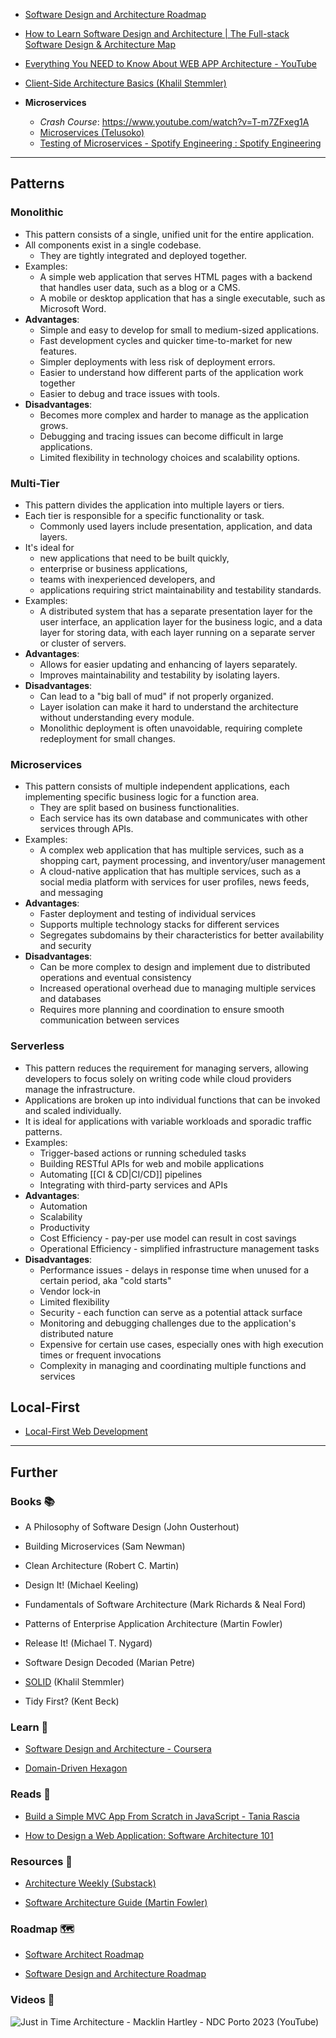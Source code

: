 - [Software Design and Architecture Roadmap](https://roadmap.sh/software-design-architecture)

- [How to Learn Software Design and Architecture | The Full-stack Software Design & Architecture Map](https://khalilstemmler.com/articles/software-design-architecture/full-stack-software-design/)
- [Everything You NEED to Know About WEB APP Architecture - YouTube](https://www.youtube.com/watch?v=sDlCSIDwpDs)
- [Client-Side Architecture Basics (Khalil Stemmler)](https://khalilstemmler.com/articles/client-side-architecture/introduction/)

- **Microservices**
    - *Crash Course*: https://www.youtube.com/watch?v=T-m7ZFxeg1A
    - [Microservices (Telusoko)](https://www.youtube.com/watch?v=Jl9OKQ92SJU&t=36392s)
    - [Testing of Microservices - Spotify Engineering : Spotify Engineering](https://engineering.atspotify.com/2018/01/testing-of-microservices/)

---

## Patterns

### Monolithic

- This pattern consists of a single, unified unit for the entire application.
- All components exist in a single codebase.
    - They are tightly integrated and deployed together.
- Examples:
    - A simple web application that serves HTML pages with a backend that handles user data, such as a blog or a CMS.
    - A mobile or desktop application that has a single executable, such as Microsoft Word.
- **Advantages**:
    - Simple and easy to develop for small to medium-sized applications.
    - Fast development cycles and quicker time-to-market for new features.
    - Simpler deployments with less risk of deployment errors.
    - Easier to understand how different parts of the application work together
    - Easier to debug and trace issues with tools.
- **Disadvantages**:
    - Becomes more complex and harder to manage as the application grows.
    - Debugging and tracing issues can become difficult in large applications.
    - Limited flexibility in technology choices and scalability options.

### Multi-Tier

- This pattern divides the application into multiple layers or tiers.
- Each tier is responsible for a specific functionality or task.
    - Commonly used layers include presentation, application, and data layers.
- It's ideal for 
    - new applications that need to be built quickly, 
    - enterprise or business applications, 
    - teams with inexperienced developers, and 
    - applications requiring strict maintainability and testability standards.
- Examples:
    - A distributed system that has a separate presentation layer for the user interface, an application layer for the business logic, and a data layer for storing data, with each layer running on a separate server or cluster of servers.
- **Advantages**:
    - Allows for easier updating and enhancing of layers separately.
    - Improves maintainability and testability by isolating layers.
- **Disadvantages**:
    - Can lead to a "big ball of mud" if not properly organized.
    - Layer isolation can make it hard to understand the architecture without understanding every module.
    - Monolithic deployment is often unavoidable, requiring complete redeployment for small changes.

### Microservices

- This pattern consists of multiple independent applications, each implementing specific business logic for a function area.
    - They are split based on business functionalities.
    - Each service has its own database and communicates with other services through APIs.
- Examples:
    - A complex web application that has multiple services, such as a shopping cart, payment processing, and inventory/user management
    - A cloud-native application that has multiple services, such as a social media platform with services for user profiles, news feeds, and messaging
- **Advantages**:
    - Faster deployment and testing of individual services
    - Supports multiple technology stacks for different services
    - Segregates subdomains by their characteristics for better availability and security
- **Disadvantages**:
    - Can be more complex to design and implement due to distributed operations and eventual consistency
    - Increased operational overhead due to managing multiple services and databases
    - Requires more planning and coordination to ensure smooth communication between services

### Serverless

- This pattern reduces the requirement for managing servers, allowing developers to focus solely on writing code while cloud providers manage the infrastructure.
- Applications are broken up into individual functions that can be invoked and scaled individually.
- It is ideal for applications with variable workloads and sporadic traffic patterns.
- Examples:
    - Trigger-based actions or running scheduled tasks
    - Building RESTful APIs for web and mobile applications
    - Automating [[CI & CD|CI/CD]] pipelines
    - Integrating with third-party services and APIs
- **Advantages**: 
    - Automation
    - Scalability
    - Productivity
    - Cost Efficiency - pay-per use model can result in cost savings
    - Operational Efficiency - simplified infrastructure management tasks
- **Disadvantages**:
    - Performance issues - delays in response time when unused for a certain period, aka "cold starts"
    - Vendor lock-in
    - Limited flexibility
    - Security - each function can serve as a potential attack surface
    - Monitoring and debugging challenges due to the application's distributed nature
    - Expensive for certain use cases, especially ones with high execution times or frequent invocations
    - Complexity in managing and coordinating multiple functions and services

## Local-First 

- [Local-First Web Development](https://localfirstweb.dev/)

---
## Further

### Books 📚

- A Philosophy of Software Design (John Ousterhout)

- Building Microservices (Sam Newman)

- Clean Architecture (Robert C. Martin)

- Design It! (Michael Keeling)

- Fundamentals of Software Architecture (Mark Richards & Neal Ford)

- Patterns of Enterprise Application Architecture (Martin Fowler)

- Release It! (Michael T. Nygard)

- Software Design Decoded (Marian Petre)

- [SOLID](https://solidbook.io/) (Khalil Stemmler)

- Tidy First? (Kent Beck)

### Learn 🧠

- [Software Design and Architecture - Coursera](https://www.coursera.org/specializations/software-design-architecture)

- [Domain-Driven Hexagon](https://github.com/Sairyss/domain-driven-hexagon#readme)

### Reads 📄

- [Build a Simple MVC App From Scratch in JavaScript - Tania Rascia](https://www.taniarascia.com/javascript-mvc-todo-app/)

- [How to Design a Web Application: Software Architecture 101](https://www.educative.io/blog/how-to-design-a-web-application-software-architecture-101)

### Resources 🧩

- [Architecture Weekly (Substack)](https://www.architecture-weekly.com/)

- [Software Architecture Guide (Martin Fowler)](https://martinfowler.com/architecture/)

### Roadmap 🗺

- [Software Architect Roadmap](https://roadmap.sh/software-architect)

- [Software Design and Architecture Roadmap](https://roadmap.sh/software-design-architecture)

### Videos 🎥

![Just in Time Architecture - Macklin Hartley - NDC Porto 2023 (YouTube)](https://www.youtube.com/watch?v=REbnvajTlko)